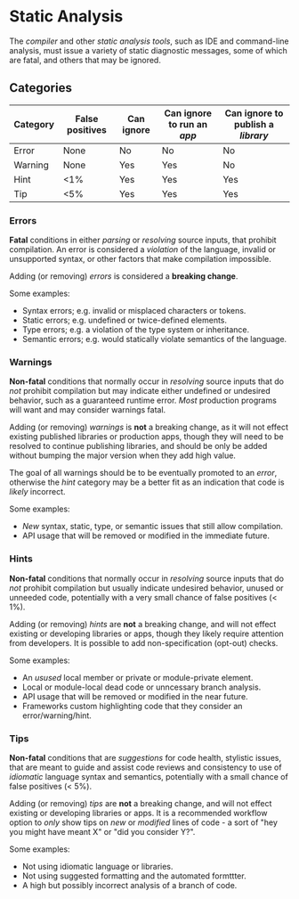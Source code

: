 # Static Analysis

The _compiler_ and other _static analysis tools_, such as IDE and command-line
analysis, must issue a variety of static diagnostic messages, some of which are
fatal, and others that may be ignored.

## Categories

| Category | False positives | Can ignore | Can ignore to **run** an _app_ | Can ignore to **publish** a _library_ |
|----------|-----------------|------------|--------------------------------|---------------------------------------|
| Error    | None            | No         | No                             | No                                    |
| Warning  | None            | Yes        | Yes                            | No                                    |
| Hint     | <1%             | Yes        | Yes                            | Yes                                   |
| Tip      | <5%             | Yes        | Yes                            | Yes                                   |

### Errors

**Fatal** conditions in either _parsing_ or _resolving_ source inputs, that
prohibit compilation. An error is considered a _violation_ of the language,
invalid or unsupported syntax, or other factors that make compilation
impossible.

Adding (or removing) _errors_ is considered a **breaking change**.

Some examples:

* Syntax errors; e.g. invalid or misplaced characters or tokens.
* Static errors; e.g. undefined or twice-defined elements.
* Type errors; e.g. a violation of the type system or inheritance.
* Semantic errors; e.g. would statically violate semantics of the language.

### Warnings

**Non-fatal** conditions that normally occur in _resolving_ source inputs that
do _not_ prohibit compilation but may indicate either undefined or undesired
behavior, such as a guaranteed runtime error. _Most_ production programs will
want and may consider warnings fatal.

Adding (or removing) _warnings_ is **not** a breaking change, as it will not
effect existing published libraries or production apps, though they will need to
be resolved to continue publishing libraries, and should be only be added
without bumping the major version when they add high value.

The goal of all warnings should be to be eventually promoted to an _error_,
otherwise the _hint_ category may be a better fit as an indication that code
is _likely_ incorrect.

Some examples:

* _New_ syntax, static, type, or semantic issues that still allow compilation.
* API usage that will be removed or modified in the immediate future.

### Hints

**Non-fatal** conditions that normally occur in _resolving_ source inputs that
do _not_ prohibit compilation but usually indicate undesired behavior, unused or
unneeded code, potentially with a very small chance of false positives (< 1%).

Adding (or removing) _hints_ are **not** a breaking change, and will not effect
existing or developing libraries or apps, though they likely require attention
from developers. It is possible to add non-specification (opt-out) checks.

Some examples:

* An _usused_ local member or private or module-private element.
* Local or module-local dead code or unncessary branch analysis.
* API usage that will be removed or modified in the near future.
* Frameworks custom highlighting code that they consider an error/warning/hint.

### Tips

**Non-fatal** conditions that are _suggestions_ for code health, stylistic
issues, that are meant to guide and assist code reviews and consistency to use
of _idiomatic_ language syntax and semantics, potentially with a small chance of
false positives (< 5%).

Adding (or removing) _tips_ are **not** a breaking change, and will not effect
existing or developing libraries or apps. It is a recommended workflow option to
_only_ show tips on _new_ or _modified_ lines of code - a sort of "hey you might
have meant X" or "did you consider Y?".

Some examples:

* Not using idiomatic language or libraries.
* Not using suggested formatting and the automated formttter.
* A high but possibly incorrect analysis of a branch of code.
